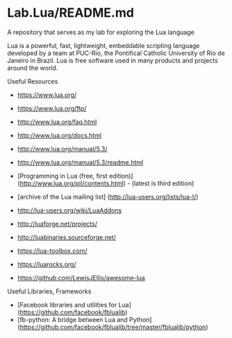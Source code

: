 # Lab.Lua/README.md
A repository that serves as my lab for exploring the Lua language

Lua is a powerful, fast, lightweight, embeddable scripting language developed by a team at PUC-Rio, the Pontifical Catholic University of Rio de Janeiro in Brazil. Lua is free software used in many products and projects around the world. 


Useful Resources
* https://www.lua.org/
* https://www.lua.org/ftp/

* http://www.lua.org/faq.html
* http://www.lua.org/docs.html

* http://www.lua.org/manual/5.3/
* http://www.lua.org/manual/5.3/readme.html

* [Programming in Lua (free, first edition)] (http://www.lua.org/pil/contents.html) - (latest is third edition)

* [archive of the Lua mailing list] (http://lua-users.org/lists/lua-l/)

* http://lua-users.org/wiki/LuaAddons
* http://luaforge.net/projects/
* http://luabinaries.sourceforge.net/
* https://lua-toolbox.com/
* https://luarocks.org/

* https://github.com/LewisJEllis/awesome-lua


Useful Libraries, Frameworks
* [Facebook libraries and utilities for Lua] (https://github.com/facebook/fblualib)
* [fb-python: A bridge between Lua and Python] (https://github.com/facebook/fblualib/tree/master/fblualib/python)

